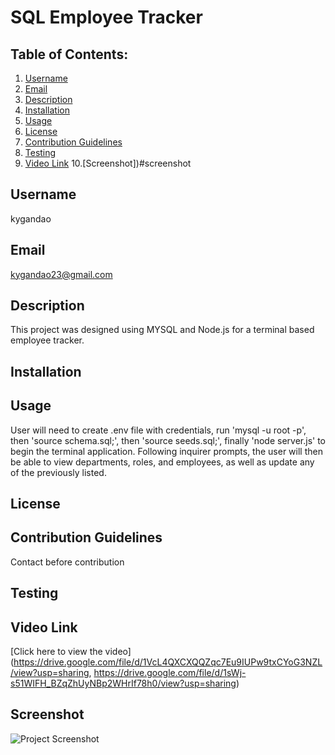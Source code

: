 
# SQL Employee Tracker
  
## Table of Contents:
  1. [Username](#username)
  2. [Email](#email)
  3. [Description](#description)
  4. [Installation](#installation)
  5. [Usage](#usage)
  6. [License](#license)
  7. [Contribution Guidelines](#contributing-guidelines)
  8. [Testing](#testing)
  9. [Video Link](#video-link)
  10.[Screenshot])#screenshot

## Username
kygandao

## Email
kygandao23@gmail.com

## Description
This project was designed using MYSQL and Node.js for a terminal based employee tracker.

## Installation


## Usage
User will need to create .env file with credentials, run 'mysql -u root -p', then 'source schema.sql;', then 'source seeds.sql;', finally 'node server.js' to begin the terminal application. Following inquirer prompts, the user will then be able to view departments, roles, and employees, as well as update any of the previously listed.

## License
 

## Contribution Guidelines
Contact before contribution

## Testing


## Video Link
[Click here to view the video](https://drive.google.com/file/d/1VcL4QXCXQQZqc7Eu9IUPw9txCYoG3NZL/view?usp=sharing, https://drive.google.com/file/d/1sWj-s51WIFH_BZqZhUyNBp2WHrIf78h0/view?usp=sharing)

## Screenshot
![Project Screenshot]()
